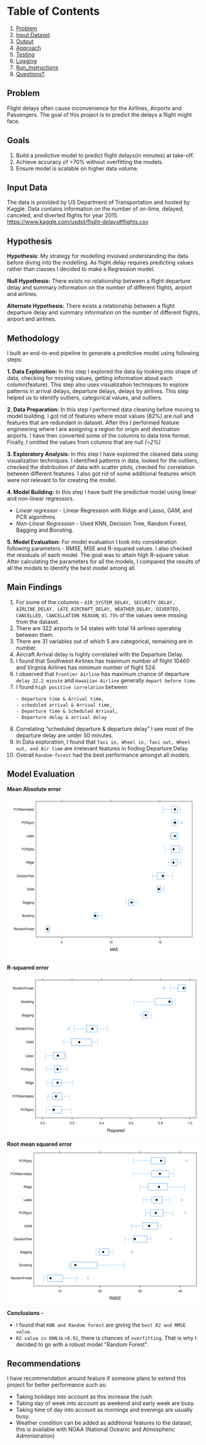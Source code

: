 # Table of Contents
1. [Problem](README.md#problem)
1. [Input Dataset](README.md#input-dataset)
1. [Output](README.md#output)
1. [Approach](README.md#Approach)
1. [Testing](README.md#Testing)
1. [Logging](README.md#Logging)
1. [Run_Instructions](README.md#Run_Instructions)
1. [Questions?](README.md#questions?).

## Problem
Flight delays often cause inconvenience for the Airlines, Airports and Passengers. The goal of this project is to predict the delays a flight might face.

## Goals
1. Build a predictive model to predict flight delays(in minutes) at take-off.
2. Achieve accuracy of >70% without overfitting the models.
3. Ensure model is scalable on higher data volume.

## Input Data
The data is provided by US Department of Transportation and hosted by Kaggle. Data contains information on the number of on-time, delayed, canceled, and diverted flights for year 2015.
https://www.kaggle.com/usdot/flight-delays#flights.csv

## Hypothesis
**Hypothesis:**
My strategy for modelling involved understanding the data before diving into the modelling. As flight delay requires predicting values rather than classes I decided to make a Regression model. 

**Null Hypothesis:** 
There exists no relationship between a flight departure delay and summary information on the number of different flights, airport and airlines.

**Alternate Hypothesis:**
There exists a relationship between a flight departure delay and summary information on the number of different flights, airport and airlines.

## Methodology
I built an end-to-end pipeline to generate a predictive model using following steps:

**1. Data Exploration:** 
In this step I explored the data by looking into shape of data, checking for missing values, getting information about each column(feature). This step also uses visualization techniques to explore patterns in arrival delays, departure delays, delays by airlines. This step helped us to identify outliers, categorical values,
and outliers.

**2. Data Preparation:** 
In this step I performed data cleaning before moving to model building.
I got rid of features where most values (82%) are null and features that are
redundant in dataset. After this I performed feature engineering where I are assigning a
region for origin and destination airports. I have then converted some of the columns to data
time format. Finally, I omitted the values from columns that are null *(~2%)*

**3. Exploratory Analysis:** 
In this step I have explored the cleaned data using visualization techniques. 
I identified patterns in data, looked for the outliers, checked the distribution of
data with scatter plots, checked for correlation between different features. I also got rid of
some additional features which were not relevant to for creating the model.

**4. Model Building:** 
In this step I have built the predictive model using linear and non-linear regressors. 
- *Linear regressor* - Linear Regression with Ridge
and Lasso, GAM, and PCR algorithms
- *Non-Linear Regression* - Used KNN, Decision Tree, Random Forest, Bagging and Boosting.

**5. Model Evaluation:** For model evaluation I took into consideration following
parameters - RMSE, MSE and R-squared values. I also checked the residuals of each
model. The goal was to attain high R-square value. After calculating the parameters for all the models, I compared the results of all the models to identify the best model among all.


## Main Findings

1. For some of the columns - `AIR_SYSTEM_DELAY, SECURITY_DELAY, AIRLINE_DELAY,
LATE_AIRCRAFT_DELAY, WEATHER_DELAY, DIVERTED, CANCELLED,
CANCELLATION REASON`, ```81.75%``` of the values were missing from the dataset.
2. There are 322 airports in 54 states with total 14 airlines operating between them.
3. There are 31 variables out of which 5 are categorical, remaining are in number.
4. Aircraft Arrival delay is highly correlated with the Departure Delay.
5. I found that Southwest Airlines has maximum number of flight 10460 and Virginia
Airlines has minimum number of flight 524.
6. I observed that `Frontier Airline` has maximum chance of departure `delay 22.2 minute`
and `Hawaiian Airline` generally `depart before time`.
7. I found `high positive correlation` between 
    ```
    - Departure time & Arrival time, 
    - scheduled arrival & Arrival time, 
    - Departure time & Scheduled Arrival,
    - Departure delay & arrival delay

8. Correlating “scheduled departure & departure delay” I see most of the departure delay are under 50 minutes.
9. In Data exploration, I found that `Taxi in, Wheel in, Taxi out, Wheel out, and Air time` are irrelevant features in finding Departure Delay.
10. Overall `Random-forest` had the best performance amongst all models.


## Model Evaluation

**Mean Absolute error**

<img src="./img/mae.jpg" width="600">

**R-squared error**

![](./img/r2.jpg)

**Root mean squared error**
![](./img/rmse.jpg)


**Conclusions -**

- I found that `KNN and Random forest` are giving the `best R2 and RMSE value`. 
- `R2 value in KNN` is `>0.92`, there is chances of `overfitting`. That is why I decided to go with a robust model "Random Forest".


## Recommendations
I have recommendation around feature if someone plans to extend this project for better performance such as:
- Taking holidays into account as this increase the rush.
- Taking day of week into account as weekend and early week are busy.
- Taking time of day into account as mornings and evenings are usually busy.
- Weather condition can be added as additional features to the dataset, this is
	   available with NOAA (National Oceanic and Atmospheric Administration)
